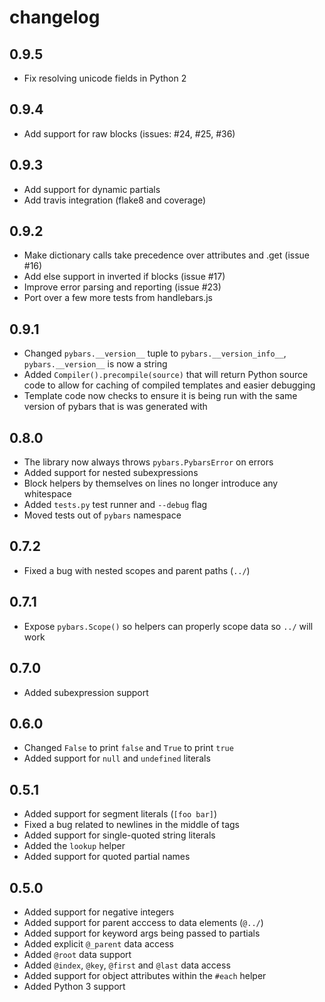 # changelog

## 0.9.5

- Fix resolving unicode fields in Python 2

## 0.9.4

- Add support for raw blocks (issues: #24, #25, #36)

## 0.9.3

- Add support for dynamic partials
- Add travis integration (flake8 and coverage)

## 0.9.2

- Make dictionary calls take precedence over attributes and .get (issue #16)
- Add else support in inverted if blocks (issue #17)
- Improve error parsing and reporting (issue #23)
- Port over a few more tests from handlebars.js

## 0.9.1

- Changed `pybars.__version__` tuple to `pybars.__version_info__`,
  `pybars.__version__` is now a string
- Added `Compiler().precompile(source)` that will return Python source code
  to allow for caching of compiled templates and easier debugging
- Template code now checks to ensure it is being run with the same version of
  pybars that is was generated with

## 0.8.0

- The library now always throws `pybars.PybarsError` on errors
- Added support for nested subexpressions
- Block helpers by themselves on lines no longer introduce any whitespace
- Added `tests.py` test runner and `--debug` flag
- Moved tests out of `pybars` namespace

## 0.7.2

- Fixed a bug with nested scopes and parent paths (`../`)

## 0.7.1

- Expose `pybars.Scope()` so helpers can properly scope data so `../` will work

## 0.7.0

- Added subexpression support

## 0.6.0

- Changed `False` to print `false` and `True` to print `true`
- Added support for `null` and `undefined` literals

## 0.5.1

- Added support for segment literals (`[foo bar]`)
- Fixed a bug related to newlines in the middle of tags
- Added support for single-quoted string literals
- Added the `lookup` helper
- Added support for quoted partial names

## 0.5.0

- Added support for negative integers
- Added support for parent acccess to data elements (`@../`)
- Added support for keyword args being passed to partials
- Added explicit `@_parent` data access
- Added `@root` data support
- Added `@index`, `@key`, `@first` and `@last` data access
- Added support for object attributes within the `#each` helper
- Added Python 3 support
